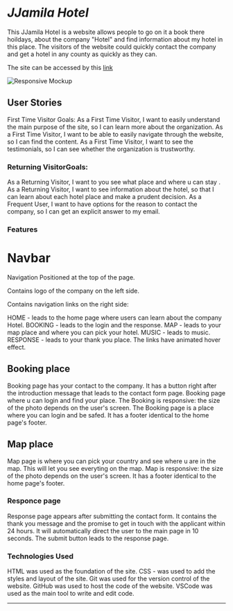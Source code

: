 # *JJamila Hotel*

This JJamila Hotel is a website allows people to go on it a book there hoildays, about the company "Hotel" and find information about my hotel in this place. The visitors of the website could quickly contact the company and get a hotel in any county as quickly as they can.

The site can be accessed by this [link](jjmaila.github.io)

![Responsive Mockup](documentation/responsive_mockup.png)

## User Stories
First Time Visitor Goals:
As a First Time Visitor, I want to easily understand the main purpose of the site, so I can learn more about the organization.
As a First Time Visitor, I want to be able to easily navigate through the website, so I can find the content.
As a First Time Visitor, I want to see the testimonials, so I can see whether the organization is trustworthy.

### Returning VisitorGoals:
As a Returning Visitor, I want to you see what place and where u can stay .
As a Returning Visitor, I want to see information about the hotel, so that I can learn about each hotel place and make a prudent decision.
As a Frequent User, I want to have options for the reason to contact the company, so I can get an explicit answer to my email.

### Features
# Navbar
Navigation
Positioned at the top of the page.

Contains logo of the company on the left side.

Contains navigation links on the right side:

HOME - leads to the home page where users can learn about the company Hotel.
BOOKING - leads to the login and the response.
MAP - leads to your map place and where you can pick your hotel.
MUSIC - leads to music.
RESPONSE - leads to your thank you place.
The links have animated hover effect.

## Booking place 
Booking page has your contact to the company.
It has a button right after the introduction message that leads to the contact form page.
Booking page where u can login and find your place.
The Booking is responsive: the size of the photo depends on the user's screen.
The Booking page is a place where you can login and be safed. 
It has a footer identical to the home page's footer.

## Map place 
Map page is where you can pick your country and see where u are in the map. 
This will let you see everyting on the map.
Map is responsive: the size of the photo depends on the user's screen.
It has a footer identical to the home page's footer.

### Responce page
Response page appears after submitting the contact form.
It contains the thank you message and the promise to get in touch with the applicant within 24 hours.
It will automatically direct the user to the main page in 10 seconds.
The submit button leads to the response page.​


### Technologies Used
  HTML was used as the foundation of the site.
  CSS - was used to add the styles and layout of the site.
  Git was used for the version control of the website.
  GitHub was used to host the code of the website.
  VSCode was used as the main tool to write and edit code.

---
